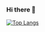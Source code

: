 ### Hi there 👋

<a href="#">![Top Langs](https://github-readme-stats.vercel.app/api/top-langs/?username=MaciejWas&layout=compact&theme=tokyonight&langs_count=8&hide=Jupyter%20Notebook,css)</a>


<!--
**MaciejWas/MaciejWas** is a ✨ _special_ ✨ repository because its `README.md` (this file) appears on your GitHub profile.

Here are some ideas to get you started:

- 🔭 I’m currently working on ...
- 🌱 I’m currently learning ...
- 👯 I’m looking to collaborate on ...
- 🤔 I’m looking for help with ...
- 💬 Ask me about ...
- 📫 How to reach me: ...
- 😄 Pronouns: ...
- ⚡ Fun fact: ...
-->
